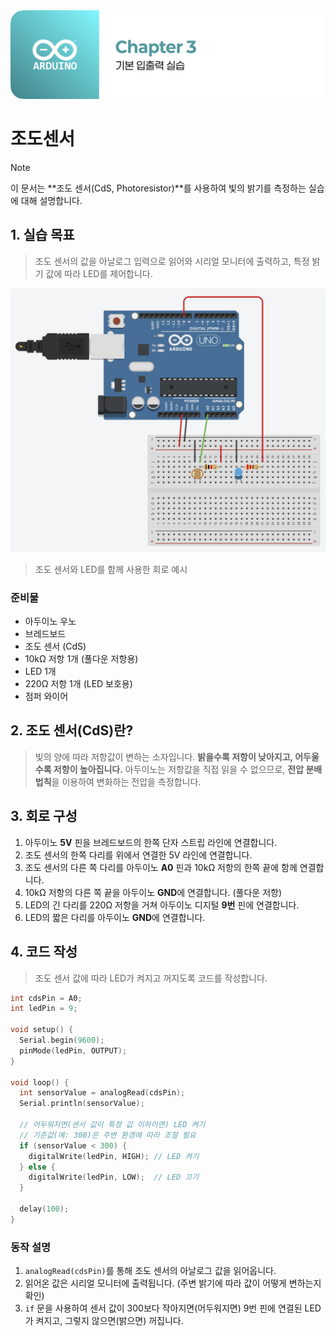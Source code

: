 <img src="./header.png" />

# 조도센서

> [!NOTE]
> 이 문서는 **조도 센서(CdS, Photoresistor)**를 사용하여 빛의 밝기를 측정하는 실습에 대해 설명합니다.

## 1. 실습 목표

> 조도 센서의 값을 아날로그 입력으로 읽어와 시리얼 모니터에 출력하고, 특정 밝기 값에 따라 LED를 제어합니다.

<img src="./src/cds_led_circuit.png" />

> 조도 센서와 LED를 함께 사용한 회로 예시

### 준비물

- 아두이노 우노
- 브레드보드
- 조도 센서 (CdS)
- 10kΩ 저항 1개 (풀다운 저항용)
- LED 1개
- 220Ω 저항 1개 (LED 보호용)
- 점퍼 와이어

## 2. 조도 센서(CdS)란?

> 빛의 양에 따라 저항값이 변하는 소자입니다. **밝을수록 저항이 낮아지고, 어두울수록 저항이 높아집니다.** 아두이노는 저항값을 직접 읽을 수 없으므로, **전압 분배 법칙**을 이용하여 변화하는 전압을 측정합니다.

## 3. 회로 구성

1. 아두이노 **5V** 핀을 브레드보드의 한쪽 단자 스트립 라인에 연결합니다.
2. 조도 센서의 한쪽 다리를 위에서 연결한 5V 라인에 연결합니다.
3. 조도 센서의 다른 쪽 다리를 아두이노 **A0** 핀과 10kΩ 저항의 한쪽 끝에 함께 연결합니다.
4. 10kΩ 저항의 다른 쪽 끝을 아두이노 **GND**에 연결합니다. (풀다운 저항)
5. LED의 긴 다리를 220Ω 저항을 거쳐 아두이노 디지털 **9번** 핀에 연결합니다.
6. LED의 짧은 다리를 아두이노 **GND**에 연결합니다.

## 4. 코드 작성

> 조도 센서 값에 따라 LED가 켜지고 꺼지도록 코드를 작성합니다.

```cpp
int cdsPin = A0;
int ledPin = 9;

void setup() {
  Serial.begin(9600);
  pinMode(ledPin, OUTPUT);
}

void loop() {
  int sensorValue = analogRead(cdsPin);
  Serial.println(sensorValue);

  // 어두워지면(센서 값이 특정 값 이하이면) LED 켜기
  // 기준값(예: 300)은 주변 환경에 따라 조절 필요
  if (sensorValue < 300) {
    digitalWrite(ledPin, HIGH); // LED 켜기
  } else {
    digitalWrite(ledPin, LOW);  // LED 끄기
  }

  delay(100);
}
```

### 동작 설명

1. `analogRead(cdsPin)`를 통해 조도 센서의 아날로그 값을 읽어옵니다.
2. 읽어온 값은 시리얼 모니터에 출력됩니다. (주변 밝기에 따라 값이 어떻게 변하는지 확인)
3. `if` 문을 사용하여 센서 값이 300보다 작아지면(어두워지면) 9번 핀에 연결된 LED가 켜지고, 그렇지 않으면(밝으면) 꺼집니다.
